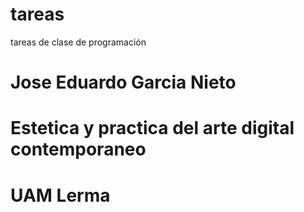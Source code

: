 # tareas
tareas de clase de programación  
# Jose Eduardo Garcia Nieto 
# Estetica y practica del arte digital contemporaneo 
# UAM Lerma
